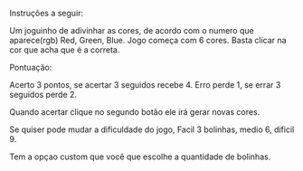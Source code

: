 Instruções a seguir:

Um joguinho de adivinhar as cores, de acordo com o numero que aparece(rgb) Red, Green, Blue.
Jogo começa com 6 cores.
Basta clicar na cor que acha que é a correta.

Pontuação:

Acerto 3 pontos, se acertar 3 seguidos recebe 4.
Erro perde 1, se errar 3 seguidos perde 2.

Quando acertar clique no segundo botão ele irá gerar novas cores.

Se quiser pode mudar a dificuldade do jogo, Facil 3 bolinhas, medio 6, dificil 9.

Tem a opçao custom que você que escolhe a quantidade de bolinhas.


